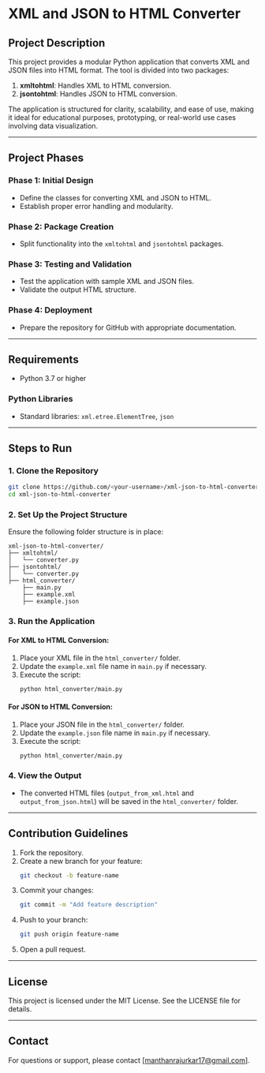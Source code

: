 # XML and JSON to HTML Converter

## Project Description
This project provides a modular Python application that converts XML and JSON files into HTML format. The tool is divided into two packages:

1. **xmltohtml**: Handles XML to HTML conversion.
2. **jsontohtml**: Handles JSON to HTML conversion.

The application is structured for clarity, scalability, and ease of use, making it ideal for educational purposes, prototyping, or real-world use cases involving data visualization.

---

## Project Phases

### Phase 1: Initial Design
- Define the classes for converting XML and JSON to HTML.
- Establish proper error handling and modularity.

### Phase 2: Package Creation
- Split functionality into the `xmltohtml` and `jsontohtml` packages.

### Phase 3: Testing and Validation
- Test the application with sample XML and JSON files.
- Validate the output HTML structure.

### Phase 4: Deployment
- Prepare the repository for GitHub with appropriate documentation.

---

## Requirements

- Python 3.7 or higher

### Python Libraries
- Standard libraries: `xml.etree.ElementTree`, `json`

---

## Steps to Run

### 1. Clone the Repository
```bash
git clone https://github.com/<your-username>/xml-json-to-html-converter.git
cd xml-json-to-html-converter
```

### 2. Set Up the Project Structure
Ensure the following folder structure is in place:
```
xml-json-to-html-converter/
├── xmltohtml/
│   └── converter.py
├── jsontohtml/
│   └── converter.py
├── html_converter/
    ├── main.py
    ├── example.xml
    ├── example.json
```

### 3. Run the Application

#### For XML to HTML Conversion:
1. Place your XML file in the `html_converter/` folder.
2. Update the `example.xml` file name in `main.py` if necessary.
3. Execute the script:
   ```bash
   python html_converter/main.py
   ```

#### For JSON to HTML Conversion:
1. Place your JSON file in the `html_converter/` folder.
2. Update the `example.json` file name in `main.py` if necessary.
3. Execute the script:
   ```bash
   python html_converter/main.py
   ```

### 4. View the Output
- The converted HTML files (`output_from_xml.html` and `output_from_json.html`) will be saved in the `html_converter/` folder.

---

## Contribution Guidelines

1. Fork the repository.
2. Create a new branch for your feature:
   ```bash
   git checkout -b feature-name
   ```
3. Commit your changes:
   ```bash
   git commit -m "Add feature description"
   ```
4. Push to your branch:
   ```bash
   git push origin feature-name
   ```
5. Open a pull request.

---

## License
This project is licensed under the MIT License. See the LICENSE file for details.

---

## Contact
For questions or support, please contact [manthanrajurkar17@gmail.com].

